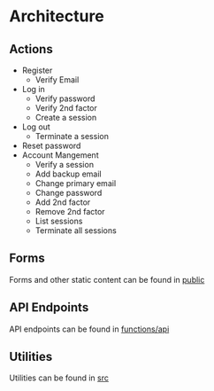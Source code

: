 # Architecture

## Actions
- Register
  - Verify Email
- Log in
  - Verify password
  - Verify 2nd factor
  - Create a session
- Log out
  - Terminate a session
- Reset password
- Account Mangement
  - Verify a session
  - Add backup email
  - Change primary email
  - Change password
  - Add 2nd factor
  - Remove 2nd factor
  - List sessions
  - Terminate all sessions

## Forms
Forms and other static content can be found in [public](https://github.com/eustasy/puff-serverless/tree/main/public)

## API Endpoints
API endpoints can be found in [functions/api](https://github.com/eustasy/puff-serverless/tree/main/functions/api)

## Utilities
Utilities can be found in [src](https://github.com/eustasy/puff-serverless/tree/main/src)
